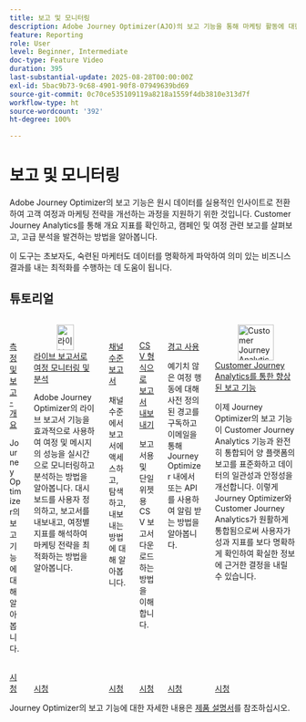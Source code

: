 ```yaml
---
title: 보고 및 모니터링
description: Adobe Journey Optimizer(AJO)의 보고 기능을 통해 마케팅 활동에 대한 포괄적인 가시성을 확보할 수 있습니다. Customer Journey Analytics를 통해 개요 지표를 확인하고, 캠페인 및 여정 관련 보고를 살펴보고, 고급 분석을 발견하는 방법을 알아봅니다.
feature: Reporting
role: User
level: Beginner, Intermediate
doc-type: Feature Video
duration: 395
last-substantial-update: 2025-08-28T00:00:00Z
exl-id: 5bac9b73-9c68-4901-90f8-07949639bd69
source-git-commit: 0c70ce535109119a8218a1559f4db3810e313d7f
workflow-type: ht
source-wordcount: '392'
ht-degree: 100%

---
```


# 보고 및 모니터링

Adobe Journey Optimizer의 보고 기능은 원시 데이터를 실용적인 인사이트로 전환하여 고객 여정과 마케팅 전략을 개선하는 과정을 지원하기 위한 것입니다. Customer Journey Analytics를 통해 개요 지표를 확인하고, 캠페인 및 여정 관련 보고를 살펴보고, 고급 분석을 발견하는 방법을 알아봅니다.

이 도구는 초보자도, 숙련된 마케터도 데이터를 명확하게 파악하여 의미 있는 비즈니스 결과를 내는 최적화를 수행하는 데 도움이 됩니다.

## 튜토리얼

<!-- CARDS
* https://experienceleague.adobe.com/ko/docs/journey-optimizer-learn/tutorials/report-and-monitor/measurement-and-reporting-overview
* https://experienceleague.adobe.com/ko/docs/journey-optimizer-learn/tutorials/report-and-monitor/monitor-and-analyze-your-journey-with-live-reports
* https://experienceleague.adobe.com/ko/docs/journey-optimizer-learn/tutorials/report-and-monitor/channel-level-reports
* https://experienceleague.adobe.com/ko/docs/journey-optimizer-learn/tutorials/report-and-monitor/export-reports-in-csv-format
* https://experienceleague.adobe.com/ko/docs/journey-optimizer-learn/tutorials/report-and-monitor/alerts
* https://experienceleague.adobe.com/ko/docs/journey-optimizer-learn/tutorials/report-and-monitor/enhanced-reporting-with-customer-journey-analytics
-->
<!-- START CARDS HTML - DO NOT MODIFY BY HAND -->
<div class="columns">
    <div class="column is-half-tablet is-half-desktop is-one-third-widescreen" aria-label="Measurement & Reporting - Overview">
        <div class="card" style="height: 100%; display: flex; flex-direction: column; height: 100%;">
            <div class="card-image">
                <figure class="image x-is-16by9">
                    <a href="https://experienceleague.adobe.com/ko/docs/journey-optimizer-learn/tutorials/report-and-monitor/measurement-and-reporting-overview" title="측정 및 보고 - 개요" target="_blank" rel="referrer">
                        <img class="is-bordered-r-small" src="https://video.tv.adobe.com/v/3432673/?format=jpeg&nocache=1756406406381" alt="측정 및 보고 - 개요"
                             style="width: 100%; aspect-ratio: 16 / 9; object-fit: cover; overflow: hidden; display: block; margin: auto;">
                    </a>
                </figure>
            </div>
            <div class="card-content is-padded-small" style="display: flex; flex-direction: column; flex-grow: 1; justify-content: space-between;">
                <div class="top-card-content">
                    <p class="headline is-size-6 has-text-weight-bold">
                        <a href="https://experienceleague.adobe.com/ko/docs/journey-optimizer-learn/tutorials/report-and-monitor/measurement-and-reporting-overview" target="_blank" rel="referrer" title="측정 및 보고 - 개요">측정 및 보고 - 개요</a>
                    </p>
                    <p class="is-size-6">Journey Optimizer의 보고 기능에 대해 알아봅니다.</p>
                </div>
                <a href="https://experienceleague.adobe.com/ko/docs/journey-optimizer-learn/tutorials/report-and-monitor/measurement-and-reporting-overview" target="_blank" rel="referrer" class="spectrum-Button spectrum-Button--outline spectrum-Button--primary spectrum-Button--sizeM" style="align-self: flex-start; margin-top: 1rem;">
                    <span class="spectrum-Button-label has-no-wrap has-text-weight-bold">시청</span>
                </a>
            </div>
        </div>
    </div>
    <div class="column is-half-tablet is-half-desktop is-one-third-widescreen" aria-label="Monitor and analyze your journey with live reports">
        <div class="card" style="height: 100%; display: flex; flex-direction: column; height: 100%;">
            <div class="card-image">
                <figure class="image x-is-16by9">
                    <a href="https://experienceleague.adobe.com/ko/docs/journey-optimizer-learn/tutorials/report-and-monitor/monitor-and-analyze-your-journey-with-live-reports" title="라이브 보고서로 여정 모니터링 및 분석" target="_blank" rel="referrer">
                        <img class="is-bordered-r-small" src="https://video.tv.adobe.com/v/3470842/?format=jpeg&nocache=1756406406388&captions=kor" alt="라이브 보고서로 여정 모니터링 및 분석"
                             style="width: 100%; aspect-ratio: 16 / 9; object-fit: cover; overflow: hidden; display: block; margin: auto;">
                    </a>
                </figure>
            </div>
            <div class="card-content is-padded-small" style="display: flex; flex-direction: column; flex-grow: 1; justify-content: space-between;">
                <div class="top-card-content">
                    <p class="headline is-size-6 has-text-weight-bold">
                        <a href="https://experienceleague.adobe.com/ko/docs/journey-optimizer-learn/tutorials/report-and-monitor/monitor-and-analyze-your-journey-with-live-reports" target="_blank" rel="referrer" title="라이브 보고서로 여정 모니터링 및 분석">라이브 보고서로 여정 모니터링 및 분석</a>
                    </p>
                    <p class="is-size-6">Adobe Journey Optimizer의 라이브 보고서 기능을 효과적으로 사용하여 여정 및 메시지의 성능을 실시간으로 모니터링하고 분석하는 방법을 알아봅니다. 대시보드를 사용자 정의하고, 보고서를 내보내고, 여정별 지표를 해석하여 마케팅 전략을 최적화하는 방법을 알아봅니다.</p>
                </div>
                <a href="https://experienceleague.adobe.com/ko/docs/journey-optimizer-learn/tutorials/report-and-monitor/monitor-and-analyze-your-journey-with-live-reports" target="_blank" rel="referrer" class="spectrum-Button spectrum-Button--outline spectrum-Button--primary spectrum-Button--sizeM" style="align-self: flex-start; margin-top: 1rem;">
                    <span class="spectrum-Button-label has-no-wrap has-text-weight-bold">시청</span>
                </a>
            </div>
        </div>
    </div>
    <div class="column is-half-tablet is-half-desktop is-one-third-widescreen" aria-label="Channel level reports">
        <div class="card" style="height: 100%; display: flex; flex-direction: column; height: 100%;">
            <div class="card-image">
                <figure class="image x-is-16by9">
                    <a href="https://experienceleague.adobe.com/ko/docs/journey-optimizer-learn/tutorials/report-and-monitor/channel-level-reports" title="채널 수준 보고서" target="_blank" rel="referrer">
                        <img class="is-bordered-r-small" src="https://video.tv.adobe.com/v/3448046/?format=jpeg&nocache=1756406406387&captions=kor" alt="채널 수준 보고서"
                             style="width: 100%; aspect-ratio: 16 / 9; object-fit: cover; overflow: hidden; display: block; margin: auto;">
                    </a>
                </figure>
            </div>
            <div class="card-content is-padded-small" style="display: flex; flex-direction: column; flex-grow: 1; justify-content: space-between;">
                <div class="top-card-content">
                    <p class="headline is-size-6 has-text-weight-bold">
                        <a href="https://experienceleague.adobe.com/ko/docs/journey-optimizer-learn/tutorials/report-and-monitor/channel-level-reports" target="_blank" rel="referrer" title="채널 수준 보고서">채널 수준 보고서</a>
                    </p>
                    <p class="is-size-6">채널 수준에서 보고서에 액세스하고, 탐색하고, 내보내는 방법에 대해 알아봅니다.</p>
                </div>
                <a href="https://experienceleague.adobe.com/ko/docs/journey-optimizer-learn/tutorials/report-and-monitor/channel-level-reports" target="_blank" rel="referrer" class="spectrum-Button spectrum-Button--outline spectrum-Button--primary spectrum-Button--sizeM" style="align-self: flex-start; margin-top: 1rem;">
                    <span class="spectrum-Button-label has-no-wrap has-text-weight-bold">시청</span>
                </a>
            </div>
        </div>
    </div>
    <div class="column is-half-tablet is-half-desktop is-one-third-widescreen" aria-label="Export reports in CSV format">
        <div class="card" style="height: 100%; display: flex; flex-direction: column; height: 100%;">
            <div class="card-image">
                <figure class="image x-is-16by9">
                    <a href="https://experienceleague.adobe.com/ko/docs/journey-optimizer-learn/tutorials/report-and-monitor/export-reports-in-csv-format" title="CSV 형식으로 보고서 내보내기" target="_blank" rel="referrer">
                        <img class="is-bordered-r-small" src="https://video.tv.adobe.com/v/3439618/?format=jpeg&nocache=1756406406384&captions=kor" alt="CSV 형식으로 보고서 내보내기"
                             style="width: 100%; aspect-ratio: 16 / 9; object-fit: cover; overflow: hidden; display: block; margin: auto;">
                    </a>
                </figure>
            </div>
            <div class="card-content is-padded-small" style="display: flex; flex-direction: column; flex-grow: 1; justify-content: space-between;">
                <div class="top-card-content">
                    <p class="headline is-size-6 has-text-weight-bold">
                        <a href="https://experienceleague.adobe.com/ko/docs/journey-optimizer-learn/tutorials/report-and-monitor/export-reports-in-csv-format" target="_blank" rel="referrer" title="CSV 형식으로 보고서 내보내기">CSV 형식으로 보고서 내보내기</a>
                    </p>
                    <p class="is-size-6">보고서용 및 단일 위젯용 CSV 보고서 다운로드하는 방법을 이해합니다.</p>
                </div>
                <a href="https://experienceleague.adobe.com/ko/docs/journey-optimizer-learn/tutorials/report-and-monitor/export-reports-in-csv-format" target="_blank" rel="referrer" class="spectrum-Button spectrum-Button--outline spectrum-Button--primary spectrum-Button--sizeM" style="align-self: flex-start; margin-top: 1rem;">
                    <span class="spectrum-Button-label has-no-wrap has-text-weight-bold">시청</span>
                </a>
            </div>
        </div>
    </div>
    <div class="column is-half-tablet is-half-desktop is-one-third-widescreen" aria-label="Use alerts">
        <div class="card" style="height: 100%; display: flex; flex-direction: column; height: 100%;">
            <div class="card-image">
                <figure class="image x-is-16by9">
                    <a href="https://experienceleague.adobe.com/ko/docs/journey-optimizer-learn/tutorials/report-and-monitor/alerts" title="경고 사용" target="_blank" rel="referrer">
                        <img class="is-bordered-r-small" src="https://video.tv.adobe.com/v/3423921?format=jpeg&nocache=1756406406387&captions=kor" alt="경고 사용"
                             style="width: 100%; aspect-ratio: 16 / 9; object-fit: cover; overflow: hidden; display: block; margin: auto;">
                    </a>
                </figure>
            </div>
            <div class="card-content is-padded-small" style="display: flex; flex-direction: column; flex-grow: 1; justify-content: space-between;">
                <div class="top-card-content">
                    <p class="headline is-size-6 has-text-weight-bold">
                        <a href="https://experienceleague.adobe.com/ko/docs/journey-optimizer-learn/tutorials/report-and-monitor/alerts" target="_blank" rel="referrer" title="경고 사용">경고 사용</a>
                    </p>
                    <p class="is-size-6">예기치 않은 여정 행동에 대해 사전 정의된 경고를 구독하고 이메일을 통해 Journey Optimizer 내에서 또는 API를 사용하여 알림 받는 방법을 알아봅니다.</p>
                </div>
                <a href="https://experienceleague.adobe.com/ko/docs/journey-optimizer-learn/tutorials/report-and-monitor/alerts" target="_blank" rel="referrer" class="spectrum-Button spectrum-Button--outline spectrum-Button--primary spectrum-Button--sizeM" style="align-self: flex-start; margin-top: 1rem;">
                    <span class="spectrum-Button-label has-no-wrap has-text-weight-bold">시청</span>
                </a>
            </div>
        </div>
    </div>
    <div class="column is-half-tablet is-half-desktop is-one-third-widescreen" aria-label="Enhanced reporting with Customer Journey Analytics">
        <div class="card" style="height: 100%; display: flex; flex-direction: column; height: 100%;">
            <div class="card-image">
                <figure class="image x-is-16by9">
                    <a href="https://experienceleague.adobe.com/ko/docs/journey-optimizer-learn/tutorials/report-and-monitor/enhanced-reporting-with-customer-journey-analytics" title="Customer Journey Analytics를 통한 향상된 보고 기능" target="_blank" rel="referrer">
                        <img class="is-bordered-r-small" src="https://video.tv.adobe.com/v/3443158/?format=jpeg&nocache=1756406406386&captions=kor" alt="Customer Journey Analytics를 통한 향상된 보고 기능"
                             style="width: 100%; aspect-ratio: 16 / 9; object-fit: cover; overflow: hidden; display: block; margin: auto;">
                    </a>
                </figure>
            </div>
            <div class="card-content is-padded-small" style="display: flex; flex-direction: column; flex-grow: 1; justify-content: space-between;">
                <div class="top-card-content">
                    <p class="headline is-size-6 has-text-weight-bold">
                        <a href="https://experienceleague.adobe.com/ko/docs/journey-optimizer-learn/tutorials/report-and-monitor/enhanced-reporting-with-customer-journey-analytics" target="_blank" rel="referrer" title="Customer Journey Analytics를 통한 향상된 보고 기능">Customer Journey Analytics를 통한 향상된 보고 기능</a>
                    </p>
                    <p class="is-size-6">이제 Journey Optimizer의 보고 기능이 Customer Journey Analytics 기능과 완전히 통합되어 양 플랫폼의 보고를 표준화하고 데이터의 일관성과 안정성을 개선합니다. 이렇게 Journey Optimizer와 Customer Journey Analytics가 원활하게 통합됨으로써 사용자가 성과 지표를 보다 명확하게 확인하여 확실한 정보에 근거한 결정을 내릴 수 있습니다.</p>
                </div>
                <a href="https://experienceleague.adobe.com/ko/docs/journey-optimizer-learn/tutorials/report-and-monitor/enhanced-reporting-with-customer-journey-analytics" target="_blank" rel="referrer" class="spectrum-Button spectrum-Button--outline spectrum-Button--primary spectrum-Button--sizeM" style="align-self: flex-start; margin-top: 1rem;">
                    <span class="spectrum-Button-label has-no-wrap has-text-weight-bold">시청</span>
                </a>
            </div>
        </div>
    </div>
</div>
<!-- END CARDS HTML - DO NOT MODIFY BY HAND -->



Journey Optimizer의 보고 기능에 대한 자세한 내용은 [제품 설명서](https://experienceleague.adobe.com/ko/docs/journey-optimizer/using/reporting/reporting-landing-page)를 참조하십시오.
